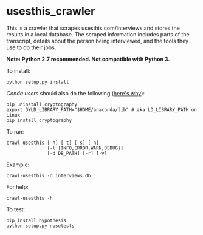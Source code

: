 # usesthis_crawler

This is a crawler that scrapes usesthis.com/interviews and stores the results in a local database. The scraped information includes parts of the transcript, details about the person being interviewed, and the tools they use to do their jobs.

**Note: Python 2.7 recommended. Not compatible with Python 3.**

To install:

    python setup.py install

*Conda users* should also do the following ([here's why](https://cryptography.io/en/latest/installation/#building-cryptography-with-conda)):

    pip uninstall cryptography
    export DYLD_LIBRARY_PATH="$HOME/anaconda/lib" # aka LD_LIBRARY_PATH on Linux
    pip install cryptography


To run:

    crawl-usesthis [-h] [-t] [-s] [-n]
                   [-l {INFO,ERROR,WARN,DEBUG}]
                   [-d DB_PATH] [-r] [-v]

Example:

    crawl-usesthis -d interviews.db


For help:

    crawl-usesthis -h


To test:

    pip install hypothesis
    python setup.py nosetests
